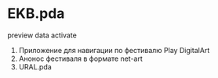 # EKB.pda 
preview data activate
1. Приложение для навигации по фестивалю Play DigitalArt
2. Анонос фестиваля в формате net-art 
3. URAL.pda 
